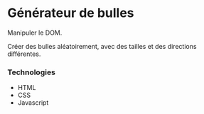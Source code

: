 # Générateur de bulles

Manipuler le DOM. 

Créer des bulles aléatoirement, avec des tailles et des directions différentes.

### Technologies

- HTML
- CSS
- Javascript
